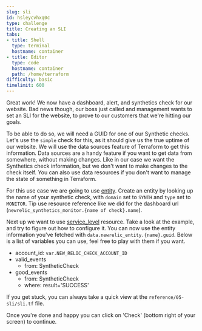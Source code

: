 ```yaml
---
slug: sli
id: hsleycvhxq0c
type: challenge
title: Creating an SLI
tabs:
- title: Shell
  type: terminal
  hostname: container
- title: Editor
  type: code
  hostname: container
  path: /home/terraform
difficulty: basic
timelimit: 600
---
```


Great work! We now have a dashboard, alert, and synthetics check for our website. Bad news though, our boss just called and management wants to set an SLI for the website, to prove to our customers that we're hitting our goals.

To be able to do so, we will need a GUID for one of our Synthetic checks. Let's use the `simple` check for this, as it should give us the true uptime of our website. We will use the data sources feature of Terraform to get this information. Data sources are a handy feature if you want to get data from somewhere, without making changes. Like in our case we want the Synthetics check information, but we don't want to make changes to the check itself. You can also use data resources if you don't want to manage the state of something in Terraform.

For this use case we are going to use [entity](https://registry.terraform.io/providers/newrelic/newrelic/latest/docs/data-sources/entity). Create an entity by looking up the name of your synthetic check, with `domain` set to `SYNTH` and `type` set to `MONITOR`. Tip use resource reference like we did for the dashboard url (`newrelic_synthetics_monitor.{name of check}.name`).

Next up we want to use [service_level](https://registry.terraform.io/providers/newrelic/newrelic/latest/docs/resources/service_level) resource. Take a look at the example, and try to figure out how to configure it. You can now use the entity information you've fetched with `data.newrelic_entity.{name}.guid`. Below is a list of variables you can use, feel free to play with them if you want.

- account_id: `var.NEW_RELIC_CHECK_ACCOUNT_ID`
- valid_events
  - from: SyntheticCheck
- good_events
  - from: SyntheticCheck
  - where: result='SUCCESS'

If you get stuck, you can always take a quick view at the `reference/05-sli/sli.tf` file.

Once you're done and happy you can click on 'Check' (bottom right of your screen) to continue.
